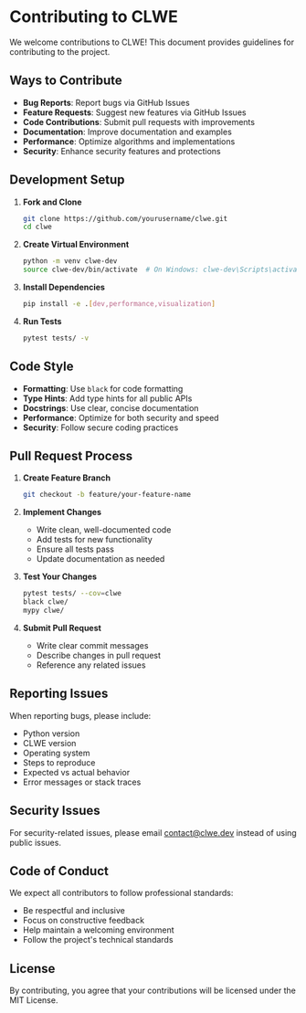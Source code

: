 # Contributing to CLWE

We welcome contributions to CLWE! This document provides guidelines for contributing to the project.

## Ways to Contribute

- **Bug Reports**: Report bugs via GitHub Issues
- **Feature Requests**: Suggest new features via GitHub Issues
- **Code Contributions**: Submit pull requests with improvements
- **Documentation**: Improve documentation and examples
- **Performance**: Optimize algorithms and implementations
- **Security**: Enhance security features and protections

## Development Setup

1. **Fork and Clone**
   ```bash
   git clone https://github.com/yourusername/clwe.git
   cd clwe
   ```

2. **Create Virtual Environment**
   ```bash
   python -m venv clwe-dev
   source clwe-dev/bin/activate  # On Windows: clwe-dev\Scripts\activate
   ```

3. **Install Dependencies**
   ```bash
   pip install -e .[dev,performance,visualization]
   ```

4. **Run Tests**
   ```bash
   pytest tests/ -v
   ```

## Code Style

- **Formatting**: Use `black` for code formatting
- **Type Hints**: Add type hints for all public APIs
- **Docstrings**: Use clear, concise documentation
- **Performance**: Optimize for both security and speed
- **Security**: Follow secure coding practices

## Pull Request Process

1. **Create Feature Branch**
   ```bash
   git checkout -b feature/your-feature-name
   ```

2. **Implement Changes**
   - Write clean, well-documented code
   - Add tests for new functionality
   - Ensure all tests pass
   - Update documentation as needed

3. **Test Your Changes**
   ```bash
   pytest tests/ --cov=clwe
   black clwe/
   mypy clwe/
   ```

4. **Submit Pull Request**
   - Write clear commit messages
   - Describe changes in pull request
   - Reference any related issues

## Reporting Issues

When reporting bugs, please include:
- Python version
- CLWE version
- Operating system
- Steps to reproduce
- Expected vs actual behavior
- Error messages or stack traces

## Security Issues

For security-related issues, please email contact@clwe.dev instead of using public issues.

## Code of Conduct

We expect all contributors to follow professional standards:
- Be respectful and inclusive
- Focus on constructive feedback
- Help maintain a welcoming environment
- Follow the project's technical standards

## License

By contributing, you agree that your contributions will be licensed under the MIT License.